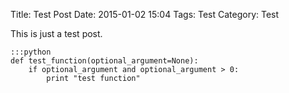 Title: Test Post
Date: 2015-01-02 15:04
Tags: Test
Category: Test

This is just a test post.

    :::python
    def test_function(optional_argument=None):
        if optional_argument and optional_argument > 0:
            print "test function"